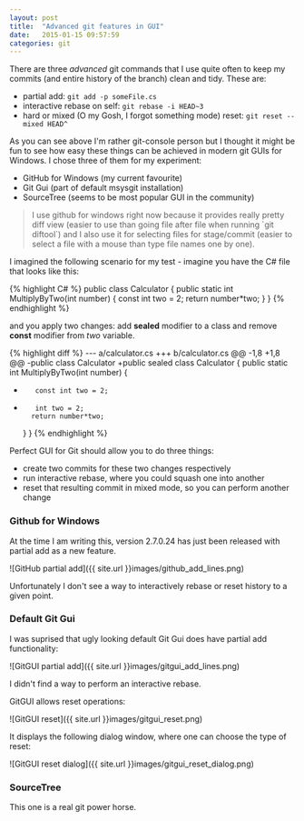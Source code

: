 ```yaml
---
layout: post
title:  "Advanced git features in GUI"
date:   2015-01-15 09:57:59
categories: git
---
```


There are three _advanced_ git commands that I use quite often to keep my commits (and entire history of the branch) clean and tidy. These are:

* partial add: `git add -p someFile.cs`
* interactive rebase on self: `git rebase -i HEAD~3`
* hard or mixed (O my Gosh, I forgot something mode) reset: `git reset --mixed HEAD^`

As you can see above I'm rather git-console person but I thought it might be fun to see how easy these things can be achieved in modern git GUIs for Windows. I chose three of them for my experiment:

* GitHub for Windows (my current favourite)
* Git Gui (part of default msysgit installation)
* SourceTree (seems to be most popular GUI in the community)

<blockquote>
I use github for windows right now because it provides really pretty diff view (easier to use than going file after file when running `git diftool`) and I also use it for selecting files for stage/commit (easier to select a file with a mouse than type file names one by one).
</blockquote>

I imagined the following scenario for my test - imagine you have the C# file that looks like this:

{% highlight C# %}
public class Calculator
{
    public static int MultiplyByTwo(int number)
    {
        const int two = 2;
        return number*two;
    }
}
{% endhighlight %}

and you apply two changes: add __sealed__ modifier to a class and remove __const__ modifier from _two_ variable.


{% highlight diff %}
--- a/calculator.cs
+++ b/calculator.cs
@@ -1,8 +1,8 @@
-public class Calculator
+public sealed class Calculator
{
    public static int MultiplyByTwo(int number)
    {
-        const int two = 2;
+        int two = 2;
        return number*two;
    }
}
{% endhighlight %}

Perfect GUI for Git should allow you to do three things:

* create two commits for these two changes respectively
* run interactive rebase, where you could squash one into another
* reset that resulting commit in mixed mode, so you can perform another change

### Github for Windows
At the time I am writing this, version 2.7.0.24 has just been released with partial add as a new feature.

![GitHub partial add]({{ site.url }}images/github_add_lines.png)

Unfortunately I don't see a way to interactively rebase or reset history to a given point.

### Default Git Gui
I was suprised that ugly looking default Git Gui does have partial add functionality:

![GitGUI partial add]({{ site.url }}images/gitgui_add_lines.png)

I didn't find a way to perform an interactive rebase.

GitGUI allows reset operations:

![GitGUI reset]({{ site.url }}images/gitgui_reset.png)

It displays the following dialog window, where one can choose the type of reset:

![GitGUI reset dialog]({{ site.url }}images/gitgui_reset_dialog.png)

### SourceTree

This one is a real git power horse.
